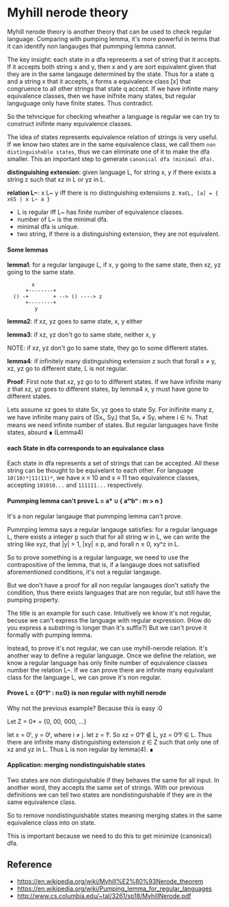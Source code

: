 # Myhill nerode theory

Myhill nerode theory is another theory that can be used to check regular language. Comparing with pumping lemma, it's more powerful in terms that it can identify non langauges that pummping lemma cannot.

The key insight: each state in a dfa represents a set of string that it accepts. If it accepts both string x and y, then x and y are sort equivalent given that they are in the same langauge determined by the state. Thus for a state q and a string x that it accepts, x forms a equivalence class [x] that congruence to all other strings that state q accept. If we have infinite many equivalence classes, then we have inifnite many states, but regular languguage only have finite states. Thus contradict.

So the tehncique for checking wheather a language is regular we can try to construct inifinte many equivalence classes.

The idea of states represents equivalence relation of strings is very useful. If we know two states are in the same equivalence class, we call them `non distinguishable states`, thus we can eliminate one of it to make the dfa smaller. This an important step to generate `canonical dfa (minimal dfa)`.

__distinguishing extension__:
given language L, for string x, y if there exists a string z such that xz in L or yz in L.

__relation L~__: x L~ y iff there is no distinguishing extensions z. `∀a∈L, [a] = { x∈S | x L~ a }`

- L is regular iff L~ has finite number of equivalence classes.
- number of L~ is the minimal dfa.
- minimal dfa is unique.
- two string, if there is a distinguishing extension, they are not equivalent.

#### Some lemmas

__lemma1__: for a regular langauge L, if x, y going to the same state, then xz, yz going to the same state.

```
        x
      +--------+
  () -+        + --> () ----> z
      +--------+
         y
```
__lemma2__: if xz, yz goes to same state, x, y either

__lemma3__: if xz, yz don't go to same state, neither x, y

NOTE: if xz, yz don't go to same state, they go to some different states.

__lemma4__: if infinitely many distinguishing extension z such that forall x ≠ y, xz, yz go to different state, L is not regular.

__Proof__: First note that xz, yz go to to different states. If we have infinite many z that xz, yz goes to different states, by lemma4 x, y must have gone to different states.

Lets assume xz goes to state Sx, yz goes to state Sy. For inifinite many z, we have infinite many pairs of (Sxᵢ, Syᵢ) that Sxᵢ ≠ Syᵢ where i ∈ ℕ. That means we need infinite number of states. But regular languages have finite states, absurd ∎ (Lemma4)

#### each State in dfa corresponds to an equivalance class
Each state in dfa represents a set of strings that can be accepted. All these string can be thought to be equivelant to each other. For language `10(10)*|11(11)*`, we have x ≡ 10 and x ≡ 11 two equivalence classes, accepting `101010...` and `111111...` respectively.

#### Pummping lemma can't prove L = a* ∪ { aᵐbⁿ : m > n }
It's a non regular langauge that pummping lemma can't prove.

Pummping lemma says a regular langauge satisfies: for a regular language L, there exists a integer p such that for all string w in L, we can write the string like xyz, that |y| > 1, |xy| ≤ p, and forall n ≥ 0, xyⁿz in L.

So to prove something is a regular language, we need to use the contrapositive of the lemma, that is, if a langauge does not satisified aforementioned conditions, it's not a regular langauge.

But we don't have a proof for all non regular langauges don't satisfy the condition, thus there exists languages that are non regular, but still have the pumping property.

The title is an example for such case. Intuitively we know it's not regular, becuse we can't express the language with regular expression. (How do you express a substring is longer than it's suffix?) But we can't prove it formally with pumping lemma.

Instead, to prove it's not regular, we can use myhill-nerode relation. It's another way to define a regular language. Once we define the relation, we know a regular language has only finite number of equivalence classes number the relation L~. If we can prove there are infinite many equivalant class for the language L, we can prove it's non regular.

#### Prove L = {0ⁿ1ⁿ : n≥0} is non regular with myhill nerode
Why not the previous example? Because this is easy :0

Let Z = 0* = {0, 00, 000, ...}

let x = 0ⁱ, y = 0ʲ, where i ≠ j. let z = 1ʲ. So xz = 0ⁱ1ʲ ∉ L, yz = 0ʲ1ʲ ∈ L. Thus there are infinite many distinguishing extension z ∈ Z such that only one of xz and yz in L. Thus L is non regular by lemma(4). ∎


#### Application: merging nondistinguishable states

Two states are non distinguishable if they behaves the same for all input. In another word, they accepts the same set of strings. With our previous definitions we can tell two states are nondistinguishable if they are in the same equivalence class.

So to remove nondistinguishable states meaning merging states in the same equivalence class into on state.


This is important because we need to do this to get minimize (canonical) dfa.

## Reference

- https://en.wikipedia.org/wiki/Myhill%E2%80%93Nerode_theorem
- https://en.wikipedia.org/wiki/Pumping_lemma_for_regular_languages
- http://www.cs.columbia.edu/~tal/3261/sp18/MyhillNerode.pdf
